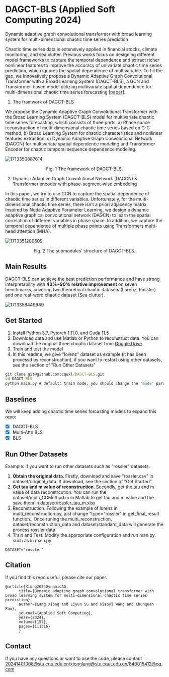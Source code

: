 # DAGCT-BLS (Applied Soft Computing 2024)

Dynamic adaptive graph convolutional transformer with broad learning system for multi-dimensional chaotic time series prediction

Chaotic time series data is extensively applied in financial stocks, climate monitoring, and sea clutter. Previous works focus on designing different model frameworks to capture the temporal dependence and extract richer nonlinear features to improve the accuracy of univariate chaotic time series prediction, which ignores the spatial dependence of multivariable. To fill the gap, we innovatively propose a Dynamic Adaptive Graph Convolutional Transformer with a Broad Learning System (DAGCT-BLS), a GCN and Transformer-based model utilizing multivariate spatial dependence for multi-dimensional chaotic time series forecasting [[paper](https://www.sciencedirect.com/science/article/pii/S1568494624002904)].

1. The framwork of DAGCT-BLS

We propose the Dy­namic Adaptive Graph Convolutional Transformer with the Broad Learning System (DAGCT-BLS) model for multivariate chaotic time se­ries forecasting, which consists of three parts: a) Phase space recon­struction of multi-dimensional chaotic time series based on C-C method; b) Broad Learning System for chaotic characteristics and nonlinear features extraction; c) Dynamic Adaptive Graph Convolutional Network (DAGCN) for multivariate spatial dependence modeling and Trans­former Encoder for chaotic temporal sequence dependence modeling.

![1713350887614](image/README/1713350887614.png)

<div align="center">
Fig. 1 The framework of DAGCT-BLS.
</div>

2. Dynamic Adaptive Graph Convolutional Network (DAGCN) & Transformer encoder with phase-segment-wise embedding

In this paper, we try to use GCN to capture the spatial dependence of chaotic time series in different variables. Unfortunately, for the multi-dimensional chaotic time series, there isn't a priori adjacency matrix. Inspired by Node Adaptive Parameter Learning, we design a dynamic adaptive graphical convolu­tional network (DAGCN) to learn the spatial correlation of different variables in phase space. In addition, we capture the temporal dependence of multiple phase points using Transformers multi-head attention (MHA).

![1713351280509](image/README/1713351280509.png)

<div align="center">
Fig. 2 The submodules’ structure of DAGCT-BLS.
</div>

## Main Results

DAGCT-BLS can achieve the best prediction performance and have strong interpretability with **40%~90%** **relative improvement** on seven benchmarks, covering two theoretical chaotic datasets (Lorenz, Rossler) and one real-word chaotic dataset (Sea clutter).

![1713358449949](image/README/1713358449949.png)

## Get Started

1. Install Python 3.7, Pytorch 1.11.0, and Cuda 11.5
2. Download data and use Matlab or Python to reconstruct data. You can download the original three choatic dataset from [Google Drive](https://drive.google.com/drive/folders/1mYoxIYTuIdfbE5y_OfHVWk4cDqMt42Mb?usp=sharing)
3. Train and test the model
4. In this readme, we give "lorenz" dataset as example (it has been processd by reconstruction), if you want to restart using other datasets, see the section of "Run Other Datasets"

```cmd
git clone git@github.com:cquxl/DAGCT-BLS.git
cd DAGCT-BLS
python main.py # default: train mode, you should change the "mode" parameter in main.py if you want to evaluate.
```

## Baselines

We will keep adding chaotic time series forcasting models to expand this repo:

- [X] DAGCT-BLS
- [X] Multi-Attn BLS
- [X] BLS

## Run Other Datasets

Example: if you want to run other datasets such as "rossler" datasets.

1. **Obtain the original data**. Firstly, download and save "rossler.csv" in dataset/original_data. If download, see the section of "Get Started"
2. **Get tau and m value of reconstruction**. Secondly, get the tau and m value of data reconstrcution. You can run the dataset/multi_CCMethod.m in Matlab to get tau and m value and the save them in dataset/rossler_tau_m.xlsx
3. Reconstruction. Following the example of lorenz in multi_reconstruction.py, just change "type="rossler" in get_final_result function.. Once runing the multi_reconstruction, dataset/reconstruction_data and dataset/standard_data will generate the process rossler data
4. Train and Test. Modify the appropriate configuration and run man.py. such as in main.py

```
DATASET="rossler"
```

## Citation

If you find this repo useful, please cite our paper.

```
@article{Xiong2024DynamicAG,
      title={Dynamic adaptive graph convolutional transformer with broad learning system for multi-dimensional chaotic time series prediction},
      author={Lang Xiong and Liyun Su and Xiaoyi Wang and Chunquan Pan},
      journal={Applied Soft Computing},
      year={2024},
      volume={157},
      pages={111516}
      }
```

## Contact

If you have any questions or want to use the code, please contact 20241401008@stu.cqu.edu.cn/xionglang@stu.cqut.edu.cn/840015412@qq.com
